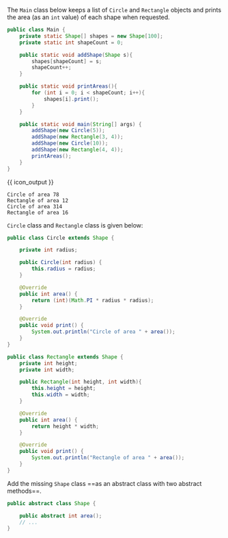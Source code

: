 <panel header="{{ icon_Q }} print area with abstract `Shape`">
<question>

The `Main` class below keeps a list of `Circle` and `Rectangle` objects and prints the area (as an `int` value) of each shape when requested.

```java
public class Main {
    private static Shape[] shapes = new Shape[100];
    private static int shapeCount = 0;

    public static void addShape(Shape s){
        shapes[shapeCount] = s;
        shapeCount++;
    }

    public static void printAreas(){
        for (int i = 0; i < shapeCount; i++){
            shapes[i].print();
        }
    }

    public static void main(String[] args) {
        addShape(new Circle(5));
        addShape(new Rectangle(3, 4));
        addShape(new Circle(10));
        addShape(new Rectangle(4, 4));
        printAreas();
    }
}
```
{{ icon_output }}
```
Circle of area 78
Rectangle of area 12
Circle of area 314
Rectangle of area 16
```
`Circle` class and `Rectangle` class is given below:
```java
public class Circle extends Shape {

    private int radius;

    public Circle(int radius) {
        this.radius = radius;
    }

    @Override
    public int area() {
        return (int)(Math.PI * radius * radius);
    }

    @Override
    public void print() {
        System.out.println("Circle of area " + area());
    }
}
```
```java
public class Rectangle extends Shape {
    private int height;
    private int width;

    public Rectangle(int height, int width){
        this.height = height;
        this.width = width;
    }

    @Override
    public int area() {
        return height * width;
    }

    @Override
    public void print() {
        System.out.println("Rectangle of area " + area());
    }
}
```

Add the missing `Shape` class ==as an abstract class with two abstract methods==.


<panel type="seamless" header="Partial solution">

```java
public abstract class Shape {

    public abstract int area();
    // ...
}
```
</panel>

</question>
</panel>
